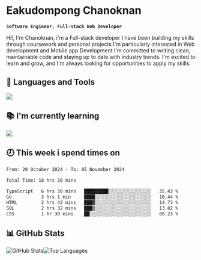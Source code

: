 # Eakudompong Chanoknan

**`Software Engineer, Full-stack Web Developer`**

<p>Hi!, I'm Chanoknan, i'm a Full-stack developer I have been building my skills
through coursework and personal projects I'm particularly interested in Web development
and Mobile app Development I'm committed to writing clean, maintainable
code and staying up to date with industry trends. I'm excited to learn
and grow, and I'm always looking for opportunities to apply my skills.</p>

## 🔧 Languages and Tools

  <a href="https://skillicons.dev">
    <img src="https://skillicons.dev/icons?i=typescript,javascript,html,css,php,java,python,laravel,nodejs,mongodb,react,nextjs,tailwind,mysql,planetscale,postgres,firebase&perline=9" />
  </a>
  
## 📚 I'm currently learning
  <a href="https://skillicons.dev">
    <img src="https://skillicons.dev/icons?i=go,rust,kotlin,androidstudio,graphql,docker,kubernetes,gcp,aws" />
  </a>

## 🕗 This week i spend times on

<!--START_SECTION:waka-->

```txt
From: 29 October 2024 - To: 05 November 2024

Total Time: 18 hrs 20 mins

TypeScript   6 hrs 30 mins   █████████░░░░░░░░░░░░░░░░   35.43 %
Go           3 hrs 1 min     ████░░░░░░░░░░░░░░░░░░░░░   16.44 %
HTML         2 hrs 42 mins   ███▓░░░░░░░░░░░░░░░░░░░░░   14.73 %
SQL          2 hrs 32 mins   ███▒░░░░░░░░░░░░░░░░░░░░░   13.82 %
CSS          1 hr 30 mins    ██░░░░░░░░░░░░░░░░░░░░░░░   08.23 %
```

<!--END_SECTION:waka-->

## 📊 GitHub Stats

<p style="display: flex">
  <img alt="GitHub Stats" src="https://github-readme-stats.vercel.app/api?username=EC-9624&show_icons=true&theme=gruvbox&count_private=true"/>
  <img alt="Top Languages" src="https://github-readme-stats.vercel.app/api/top-langs/?username=EC-9624&layout=compact&theme=gruvbox" />  
</p>
